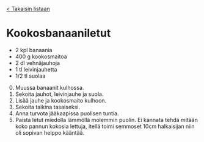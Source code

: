 [< Takaisin listaan](https://github.com/Pikkulahti/reseptivihko)
# Kookosbanaaniletut

- 2 kpl 	banaania
- 400 g 	kookosmaitoa
- 2 dl 		vehnäjauhoja
- 1 tl 		leivinjauhetta
- 1/2 tl 	suolaa 

0. Muussa banaanit kulhossa.
1. Sekoita jauhot, leivinjauhe ja suola.
2. Lisää jauhe ja kookosmaito kulhoon.
3. Sekoita taikina tasaiseksi.
4. Anna turvota jääkaapissa puolisen tuntia.
5. Paista letut miedolla lämmöllä molemmin puolin. Ei kannata tehdä mitään koko pannun kokosia lettuja, itellä toimi semmoset 10cm halkaisijan niin oli sopivan helppo kääntää.